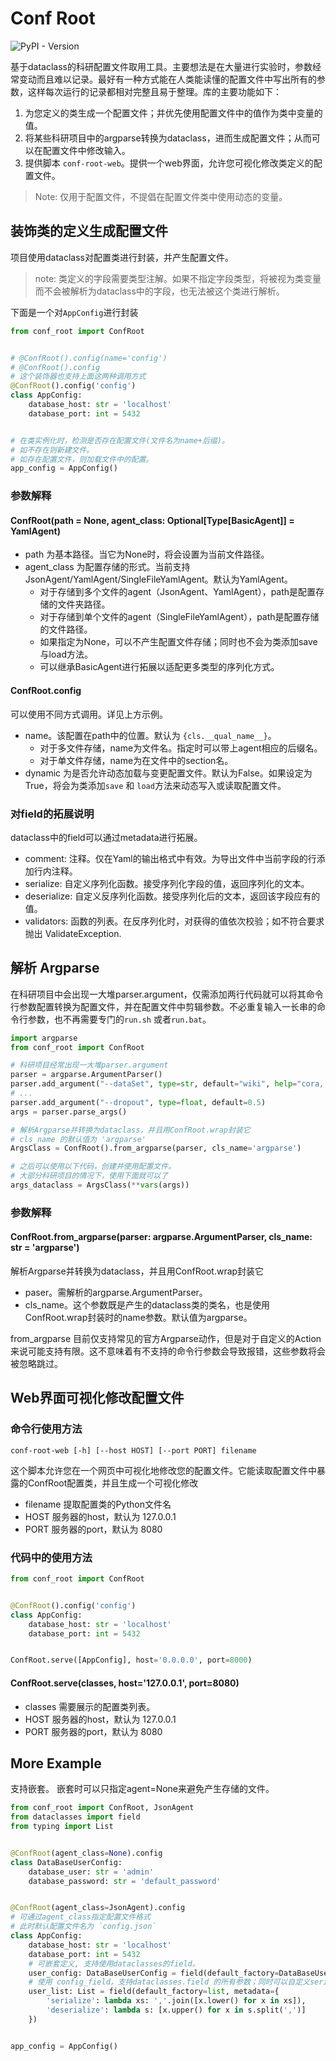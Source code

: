 # Conf Root

![PyPI - Version](https://img.shields.io/pypi/v/conf_root)

基于dataclass的科研配置文件取用工具。主要想法是在大量进行实验时，参数经常变动而且难以记录。最好有一种方式能在人类能读懂的配置文件中写出所有的参数，这样每次运行的记录都相对完整且易于整理。库的主要功能如下：

1. 为您定义的类生成一个配置文件；并优先使用配置文件中的值作为类中变量的值。
2. 将某些科研项目中的argparse转换为dataclass，进而生成配置文件；从而可以在配置文件中修改输入。
3. 提供脚本 `conf-root-web`。提供一个web界面，允许您可视化修改类定义的配置文件。

> Note: 仅用于配置文件，不提倡在配置文件类中使用动态的变量。

## 装饰类的定义生成配置文件

项目使用dataclass对配置类进行封装，并产生配置文件。

> note: 类定义的字段需要类型注解。如果不指定字段类型，将被视为类变量而不会被解析为dataclass中的字段，也无法被这个类进行解析。

下面是一个对`AppConfig`进行封装

```python
from conf_root import ConfRoot


# @ConfRoot().config(name='config')
# @ConfRoot().config
# 这个装饰器也支持上面这两种调用方式
@ConfRoot().config('config')
class AppConfig:
    database_host: str = 'localhost'
    database_port: int = 5432


# 在类实例化时，检测是否存在配置文件(文件名为name+后缀)。
# 如不存在则新建文件。
# 如存在配置文件，则加载文件中的配置。
app_config = AppConfig()
```

### 参数解释

#### ConfRoot(path = None, agent_class: Optional[Type[BasicAgent]] = YamlAgent)

- path 为基本路径。当它为None时，将会设置为当前文件路径。
- agent_class 为配置存储的形式。当前支持JsonAgent/YamlAgent/SingleFileYamlAgent。默认为YamlAgent。
    - 对于存储到多个文件的agent（JsonAgent、YamlAgent），path是配置存储的文件夹路径。
    - 对于存储到单个文件的agent（SingleFileYamlAgent），path是配置存储的文件路径。
    - 如果指定为None，可以不产生配置文件存储；同时也不会为类添加save与load方法。
    - 可以继承BasicAgent进行拓展以适配更多类型的序列化方式。

#### ConfRoot.config

可以使用不同方式调用。详见上方示例。

- name。该配置在path中的位置。默认为 `{cls.__qual_name__}`。
    - 对于多文件存储，name为文件名。指定时可以带上agent相应的后缀名。
    - 对于单文件存储，name为在文件中的section名。
- dynamic 为是否允许动态加载与变更配置文件。默认为False。如果设定为True，将会为类添加`save` 和 `load`方法来动态写入或读取配置文件。

### 对field的拓展说明

dataclass中的field可以通过metadata进行拓展。

- comment: 注释。仅在Yaml的输出格式中有效。为导出文件中当前字段的行添加行内注释。
- serialize: 自定义序列化函数。接受序列化字段的值，返回序列化的文本。
- deserialize: 自定义反序列化函数。接受序列化后的文本，返回该字段应有的值。
- validators: 函数的列表。在反序列化时，对获得的值依次校验；如不符合要求抛出 ValidateException.

## 解析 Argparse

在科研项目中会出现一大堆parser.argument，仅需添加两行代码就可以将其命令行参数配置转换为配置文件，并在配置文件中剪辑参数。不必重复输入一长串的命令行参数，也不再需要专门的`run.sh`
或者`run.bat`。

```python
import argparse
from conf_root import ConfRoot

# 科研项目经常出现一大堆parser.argument
parser = argparse.ArgumentParser()
parser.add_argument("--dataSet", type=str, default="wiki", help="cora, citeseer, wiki, corafull, FedDBLP")
# ...
parser.add_argument("--dropout", type=float, default=0.5)
args = parser.parse_args()

# 解析Argparse并转换为dataclass，并且用ConfRoot.wrap封装它
# cls_name 的默认值为 'argparse'
ArgsClass = ConfRoot().from_argparse(parser, cls_name='argparse')

# 之后可以使用以下代码，创建并使用配置文件。
# 大部分科研项目的情况下，使用下面就可以了
args_dataclass = ArgsClass(**vars(args))
```

### 参数解释

#### ConfRoot.from_argparse(parser: argparse.ArgumentParser, cls_name: str = 'argparse')

解析Argparse并转换为dataclass，并且用ConfRoot.wrap封装它

- paser。需解析的argparse.ArgumentParser。
- cls_name。这个参数既是产生的dataclass类的类名，也是使用ConfRoot.wrap封装时的name参数。默认值为argparse。

from_argparse 目前仅支持常见的官方Argparse动作，但是对于自定义的Action来说可能支持有限。这不意味着有不支持的命令行参数会导致报错，这些参数将会被忽略跳过。

## Web界面可视化修改配置文件

### 命令行使用方法

```shell
conf-root-web [-h] [--host HOST] [--port PORT] filename
```

这个脚本允许您在一个网页中可视化地修改您的配置文件。它能读取配置文件中暴露的ConfRoot配置类，并且生成一个可视化修改

- filename 提取配置类的Python文件名
- HOST 服务器的host，默认为 127.0.0.1
- PORT 服务器的port，默认为 8080

### 代码中的使用方法

```python
from conf_root import ConfRoot


@ConfRoot().config('config')
class AppConfig:
    database_host: str = 'localhost'
    database_port: int = 5432


ConfRoot.serve([AppConfig], host='0.0.0.0', port=8000)
```

#### ConfRoot.serve(classes, host='127.0.0.1', port=8080)

- classes 需要展示的配置类列表。
- HOST 服务器的host，默认为 127.0.0.1
- PORT 服务器的port，默认为 8080

## More Example

支持嵌套。
嵌套时可以只指定agent=None来避免产生存储的文件。

```python
from conf_root import ConfRoot, JsonAgent
from dataclasses import field
from typing import List


@ConfRoot(agent_class=None).config
class DataBaseUserConfig:
    database_user: str = 'admin'
    database_password: str = 'default_password'


@ConfRoot(agent_class=JsonAgent).config
# 可通过agent_class指定配置文件格式
# 此时默认配置文件名为 `config.json`
class AppConfig:
    database_host: str = 'localhost'
    database_port: int = 5432
    # 可嵌套定义, 支持使用dataclasses的field。
    user_config: DataBaseUserConfig = field(default_factory=DataBaseUserConfig)
    # 使用 config_field，支持dataclasses.field 的所有参数；同时可以自定义serialize方式与deserialize方法
    user_list: List = field(default_factory=list, metadata={
        'serialize': lambda xs: ','.join([x.lower() for x in xs]),
        'deserialize': lambda s: [x.upper() for x in s.split(',')]
    })


app_config = AppConfig()
```
